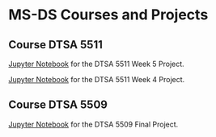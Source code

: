# MS-DS Courses and Projects


## Course DTSA 5511
[Jupyter Notebook](https://github.com/RobinSmits/MS-DS/blob/main/Course_DTSA5511_Week5.ipynb) for the DTSA 5511 Week 5 Project.

[Jupyter Notebook](https://github.com/RobinSmits/MS-DS/blob/main/Course_DTSA5511_Week4.ipynb) for the DTSA 5511 Week 4 Project.


## Course DTSA 5509
[Jupyter Notebook](https://github.com/RobinSmits/MS-DS/blob/main/Course_DTSA5509_FinalProject.ipynb) for the DTSA 5509 Final Project.